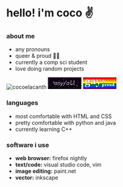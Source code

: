 # hello! i'm coco ✌️
### about me
* any pronouns
* queer & proud 🏳️‍🌈
* currently a comp sci student
* love doing random projects

![cocoelacanth](img/cocoelacanth.gif) ![any/all](img/any-all.png) ![gay & proud](img/gay-n-proud.png)

### languages
* most comfortable with HTML and CSS
* pretty comfortable with python and java
* currently learning C++

### software i use
* **web browser:** firefox nightly
* **text/code:** visual studio code, vim
* **image editing:** paint.net
* **vector:** inkscape

